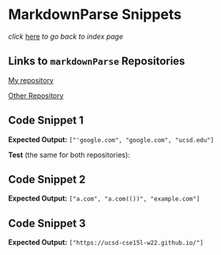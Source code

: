 # MarkdownParse Snippets

*click* [here](https://claireconner.github.io/cse15l-lab-reports/) *to go back to index page* 

## Links to `markdownParse` Repositories
[My repository](https://github.com/claireconner/markdown-parse)

[Other Repository](https://github.com/Stocktocon/markdown-parse)

## Code Snippet 1
**Expected Output:** `["'google.com", "google.com", "ucsd.edu"]`

**Test** (the same for both repositories):




## Code Snippet 2
**Expected Output:** `["a.com", "a.com(())", "example.com"]`

## Code Snippet 3
**Expected Output:** `["https://ucsd-cse15l-w22.github.io/"]`

